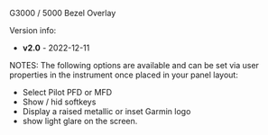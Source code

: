 G3000 / 5000  Bezel Overlay

Version info:
- **v2.0** - 2022-12-11

NOTES: 
The following options are available and can be set via user properties in the instrument once
placed in your panel layout:

- Select Pilot PFD or MFD
- Show / hid softkeys
- Display a raised metallic or inset Garmin logo 
- show light glare on the screen.
